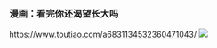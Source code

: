 ### 漫画：看完你还渴望长大吗
https://www.toutiao.com/a6831134532360471043/
![](http://p6-tt.byteimg.com/large/pgc-image/0bbca77c9c624ccfa5e1c008f23f684e)
